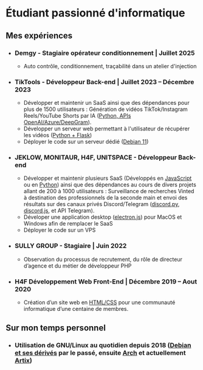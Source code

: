 # Étudiant passionné d'informatique

## Mes expériences

* ### Demgy - Stagiaire opérateur conditionnement | Juillet 2025
  + Auto contrôle, conditionnement, traçabilité dans un atelier d'injection
* ### TikTools - Développeur Back-end | Juillet 2023 – Décembre 2023
  + Développer et maintenir un SaaS ainsi que des dépendances pour plus de 1500 utilisateurs : Génération de vidéos TikTok/Instagram Reels/YouTube Shorts par IA (<ins>Python, APIs OpenAI/Azure/DeepGram</ins>).
  + Développer un serveur web permettant à l'utilisateur de récupérer les vidéos (<ins>Python + Flask</ins>)
  + Déployer le code sur un serveur dédié (<ins>Debian 11</ins>)
* ### JEKLOW, MONITAUR, H4F, UNITSPACE - Développeur Back-end
  + Développer et maintenir plusieurs SaaS (Développés en <ins>JavaScript</ins> ou en <ins>Python</ins>) ainsi que des dépendances au cours de divers projets allant de 200 à 1000 utilisateurs : Surveillance de recherches Vinted à destination des professionnels de la seconde main et envoi des résultats sur des canaux privés Discord/Telegram (<ins>discord.py</ins>, <ins>discord.js</ins>, et API Telegram).
  + Déveloper une application desktop (<ins>electron.js</ins>) pour MacOS et Windows afin de remplacer le SaaS
  + Déployer le code sur un VPS
* ### SULLY GROUP - Stagiaire | Juin 2022
  + Observation du processus de recrutement, du rôle de directeur d’agence et du métier de développeur PHP
* ### H4F Développement Web Front-End | Décembre 2019 – Aout 2020
  + Création d’un site web en <ins>HTML/CSS</ins> pour une communauté informatique d’une centaine de membres.

## Sur mon temps personnel
  * ### Utilisation de GNU/Linux au quotidien depuis 2018 (<ins>Debian et ses dérivés</ins> par le passé, ensuite <ins>Arch</ins> et actuellement <ins>Artix</ins>)
